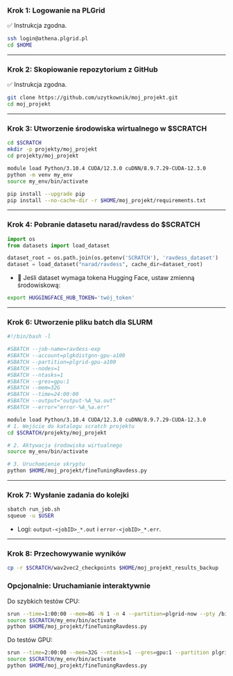 
### **Krok 1: Logowanie na PLGrid**

✅ Instrukcja zgodna.

```bash
ssh login@athena.plgrid.pl
cd $HOME
```

---

### **Krok 2: Skopiowanie repozytorium z GitHub**

✅ Instrukcja zgodna.

```bash
git clone https://github.com/uzytkownik/moj_projekt.git
cd moj_projekt
```

---

### **Krok 3: Utworzenie środowiska wirtualnego w $SCRATCH**


```bash
cd $SCRATCH
mkdir -p projekty/moj_projekt
cd projekty/moj_projekt

module load Python/3.10.4 CUDA/12.3.0 cuDNN/8.9.7.29-CUDA-12.3.0
python -m venv my_env
source my_env/bin/activate

pip install --upgrade pip
pip install --no-cache-dir -r $HOME/moj_projekt/requirements.txt
```

---

### **Krok 4: Pobranie datasetu narad/ravdess do $SCRATCH**



```python
import os
from datasets import load_dataset

dataset_root = os.path.join(os.getenv('SCRATCH'), 'ravdess_dataset')
dataset = load_dataset("narad/ravdess", cache_dir=dataset_root)
```

* 🔹 Jeśli dataset wymaga tokena Hugging Face, ustaw zmienną środowiskową:

```bash
export HUGGINGFACE_HUB_TOKEN='twój_token'
```

---


### **Krok 6: Utworzenie pliku batch dla SLURM**


```bash
#!/bin/bash -l

#SBATCH --job-name=ravdess-exp
#SBATCH --account=plgkdistgnn-gpu-a100
#SBATCH --partition=plgrid-gpu-a100
#SBATCH --nodes=1
#SBATCH --ntasks=1
#SBATCH --gres=gpu:1
#SBATCH --mem=32G
#SBATCH --time=24:00:00
#SBATCH --output="output-%A_%a.out"
#SBATCH --error="error-%A_%a.err"

module load Python/3.10.4 CUDA/12.3.0 cuDNN/8.9.7.29-CUDA-12.3.0
# 1. Wejście do katalogu scratch projektu
cd $SCRATCH/projekty/moj_projekt

# 2. Aktywacja środowiska wirtualnego
source my_env/bin/activate

# 3. Uruchomienie skryptu
python $HOME/moj_projekt/fineTuningRavdess.py
```



---

### **Krok 7: Wysłanie zadania do kolejki**



```bash
sbatch run_job.sh
squeue -u $USER
```

* Logi: `output-<jobID>_*.out` i `error-<jobID>_*.err`.

---

### **Krok 8: Przechowywanie wyników**


```bash
cp -r $SCRATCH/wav2vec2_checkpoints $HOME/moj_projekt_results_backup
```


### Opcjonalnie: Uruchamianie interaktywnie

Do szybkich testów CPU:
```bash
srun --time=1:00:00 --mem=8G -N 1 -n 4 --partition=plgrid-now --pty /bin/bash
source $SCRATCH/my_env/bin/activate
python $HOME/moj_projekt/fineTuningRavdess.py
```

Do testów GPU:
```bash
srun --time=2:00:00 --mem=32G --ntasks=1 --gres=gpu:1 --partition plgrid-gpu-a100 --pty /bin/bash
source $SCRATCH/my_env/bin/activate
python $HOME/moj_projekt/fineTuningRavdess.py
```
